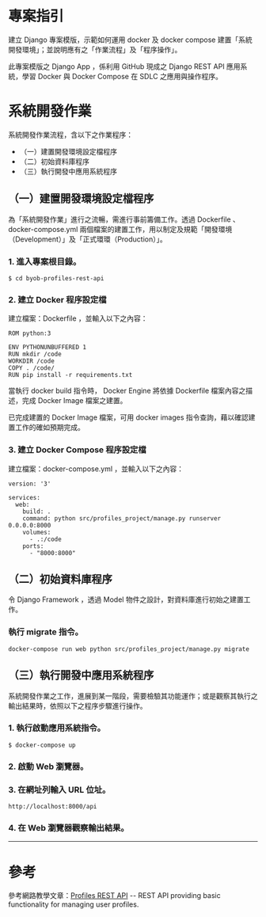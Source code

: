 # 專案指引

建立 Django 專案模版，示範如何運用 docker 及 docker compose 建置「系統開發環境」；並說明應有之「作業流程」及「程序操作」。

此專案模版之 Django App ，係利用 GitHub 現成之 Django REST API 應用系統，學習 Docker 與 Docker Compose 在 SDLC 之應用與操作程序。

# 系統開發作業

系統開發作業流程，含以下之作業程序：
 - （一）建置開發環境設定檔程序
 - （二）初始資料庫程序
 - （三）執行開發中應用系統程序

## （一）建置開發環境設定檔程序

為「系統開發作業」進行之流暢，需進行事前籌備工作。透過 Dockerfile 、 docker-compose.yml 兩個檔案的建置工作，用以制定及規範「開發環境（Development）」及「正式環環（Production）」。

### 1. 進入專案根目錄。

```commandline
$ cd byob-profiles-rest-api
```

### 2. 建立 Docker 程序設定檔

建立檔案：Dockerfile ，並輸入以下之內容：
```buildoutcfg
ROM python:3

ENV PYTHONUNBUFFERED 1
RUN mkdir /code
WORKDIR /code
COPY . /code/
RUN pip install -r requirements.txt
```

當執行 docker build 指令時， Docker Engine 將依據 Dockerfile 檔案內容之描述，完成 Docker Image 檔案之建置。

已完成建置的 Docker Image 檔案，可用 docker images 指令查詢，藉以確認建置工作的確如預期完成。

### 3. 建立 Docker Compose 程序設定檔

建立檔案：docker-compose.yml ，並輸入以下之內容：
```buildoutcfg
version: '3'

services:
  web:
    build: .
    command: python src/profiles_project/manage.py runserver 0.0.0.0:8000
    volumes:
      - .:/code
    ports:
      - "8000:8000"
```

## （二）初始資料庫程序

令 Django Framework ，透過 Model 物件之設計，對資料庫進行初始之建置工作。

### 執行 migrate 指令。

```commandline
docker-compose run web python src/profiles_project/manage.py migrate
```

## （三）執行開發中應用系統程序

系統開發作業之工作，進展到某一階段，需要檢驗其功能運作；或是觀察其執行之輸出結果時，依照以下之程序步驟進行操作。

### 1. 執行啟動應用系統指令。

```commandline
$ docker-compose up
```

### 2. 啟動 Web 瀏覽器。

### 3. 在網址列輸入 URL 位址。

```commandline
http://localhost:8000/api
```

### 4. 在 Web 瀏覽器觀察輸出結果。



---

# 參考

參考網路教學文章：[Profiles REST API](https://github.com/LondonAppDeveloper/byob-profiles-rest-api) -- REST API providing basic functionality for managing user profiles.
